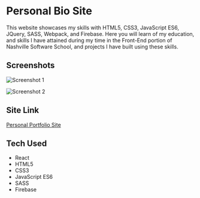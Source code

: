 # Personal Bio Site
This website showcases my skills with HTML5, CSS3, JavaScript ES6, JQuery, SASS, Webpack, and Firebase. Here you will learn of my education, and skills I have attained during my time in the Front-End portion of Nashville Software School, and projects I have built using these skills.

## Screenshots
![Screenshot 1]()

![Screenshot 2]()

## Site Link
[Personal Portfolio Site]()

## Tech Used
* React
* HTML5
* CSS3
* JavaScript ES6
* SASS
* Firebase
